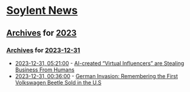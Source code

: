 # [Soylent News](../../../README.md)

## [Archives](../../index.md) for [2023](../index.md)

### [Archives](../../index.md) for [2023-12-31](index.md)

* [2023-12-31, 05:21:00](https://soylentnews.org/article.pl?sid=23/12/30/029252&from=rss) - [AI-created “Virtual Influencers” are Stealing Business From Humans](https://soylentnews.org/article.pl?sid=23/12/30/029252&from=rss)
* [2023-12-31, 00:36:00](https://soylentnews.org/article.pl?sid=23/12/30/0158235&from=rss) - [German Invasion: Remembering the First Volkswagen Beetle Sold in the U.S](https://soylentnews.org/article.pl?sid=23/12/30/0158235&from=rss)
